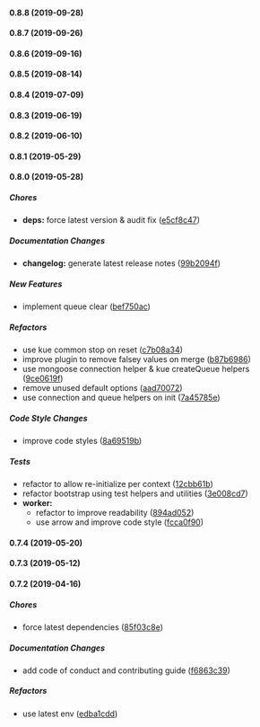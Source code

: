 #### 0.8.8 (2019-09-28)

#### 0.8.7 (2019-09-26)

#### 0.8.6 (2019-09-16)

#### 0.8.5 (2019-08-14)

#### 0.8.4 (2019-07-09)

#### 0.8.3 (2019-06-19)

#### 0.8.2 (2019-06-10)

#### 0.8.1 (2019-05-29)

#### 0.8.0 (2019-05-28)

##### Chores

* **deps:**  force latest version & audit fix ([e5cf8c47](https://github.com/lykmapipo/mongoose-kue/commit/e5cf8c473716da97055e5214d8794d9a767f8ec0))

##### Documentation Changes

* **changelog:**  generate latest release notes ([99b2094f](https://github.com/lykmapipo/mongoose-kue/commit/99b2094f229eb250bc744a458e0f51132d64021f))

##### New Features

*  implement queue clear ([bef750ac](https://github.com/lykmapipo/mongoose-kue/commit/bef750acf27889e8a5c7680d0beb661b08df6835))

##### Refactors

*  use kue common stop on reset ([c7b08a34](https://github.com/lykmapipo/mongoose-kue/commit/c7b08a34ab2c7de4f44753f4c741003a177af981))
*  improve plugin to remove falsey values on merge ([b87b6986](https://github.com/lykmapipo/mongoose-kue/commit/b87b6986198d11213cee46da13e9a0c0729a9551))
*  use mongoose connection helper & kue createQueue helpers ([9ce0619f](https://github.com/lykmapipo/mongoose-kue/commit/9ce0619fe9791b27728da87bb923a7c911d41879))
*  remove unused default options ([aad70072](https://github.com/lykmapipo/mongoose-kue/commit/aad700729bb673b127201d66fc55d7cc6081af37))
*  use connection and queue helpers on init ([7a45785e](https://github.com/lykmapipo/mongoose-kue/commit/7a45785efb1e734431496df8274302b71bd24db0))

##### Code Style Changes

*  improve code styles ([8a69519b](https://github.com/lykmapipo/mongoose-kue/commit/8a69519b79639f829b67565a850427b63cbf39c8))

##### Tests

*  refactor to allow re-initialize per context ([12cbb61b](https://github.com/lykmapipo/mongoose-kue/commit/12cbb61b2d69cf5ea087f8de53754f3093ca14fa))
*  refactor bootstrap using test helpers and utilities ([3e008cd7](https://github.com/lykmapipo/mongoose-kue/commit/3e008cd72c1be9fd4fdb61c715daeec44d6ce155))
* **worker:**
  *  refactor to improve readability ([894ad052](https://github.com/lykmapipo/mongoose-kue/commit/894ad0525d35bc5f1d5e12746d4cc6dfa278fb8f))
  *  use arrow and improve code style ([fcca0f90](https://github.com/lykmapipo/mongoose-kue/commit/fcca0f90cd8c6f7a9d6d205ba05c4268bc998130))

#### 0.7.4 (2019-05-20)

#### 0.7.3 (2019-05-12)

#### 0.7.2 (2019-04-16)

##### Chores

*  force latest dependencies ([85f03c8e](https://github.com/lykmapipo/mongoose-kue/commit/85f03c8e6a1a1718bde1b754f0fa41ea7aaced63))

##### Documentation Changes

*  add code of conduct and contributing guide ([f6863c39](https://github.com/lykmapipo/mongoose-kue/commit/f6863c394f63d575110f63f3247077ca8420a510))

##### Refactors

*  use latest env ([edba1cdd](https://github.com/lykmapipo/mongoose-kue/commit/edba1cddd4204c1046cfd4c5f74b872b6906a417))

